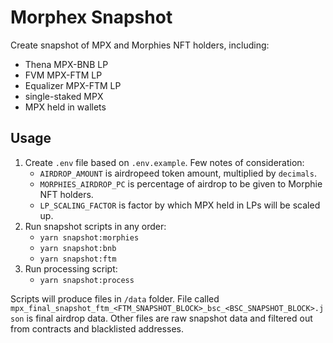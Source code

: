 # Morphex Snapshot

Create snapshot of MPX and Morphies NFT holders, including:
- Thena MPX-BNB LP
- FVM MPX-FTM LP
- Equalizer MPX-FTM LP
- single-staked MPX
- MPX held in wallets

## Usage

1. Create `.env` file based on `.env.example`. Few notes of consideration:
    - `AIRDROP_AMOUNT` is airdropeed token amount, multiplied by `decimals`.
    - `MORPHIES_AIRDROP_PC` is percentage of airdrop to be given to Morphie NFT holders.
    - `LP_SCALING_FACTOR` is factor by which MPX held in LPs will be scaled up.
2. Run snapshot scripts in any order:
    - `yarn snapshot:morphies`
    - `yarn snapshot:bnb`
    - `yarn snapshot:ftm`
3. Run processing script:
    - `yarn snapshot:process`

Scripts will produce files in `/data` folder. 
File called `mpx_final_snapshot_ftm_<FTM_SNAPSHOT_BLOCK>_bsc_<BSC_SNAPSHOT_BLOCK>.json` is final airdrop data.
Other files are raw snapshot data and filtered out from contracts and blacklisted addresses.
